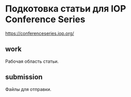 # Подкотовка статьи для IOP Conference Series #

<https://conferenceseries.iop.org/>

## work ##

Рабочая область статьи.

## submission ##

Файлы для отправки.
